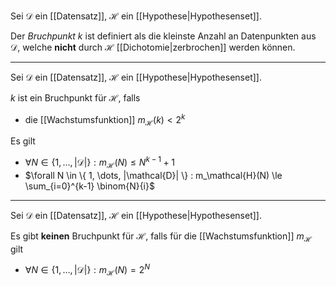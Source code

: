 Sei $\mathcal{D}$ ein [[Datensatz]], $\mathcal{H}$ ein [[Hypothese|Hypothesenset]].

Der *Bruchpunkt* $k$ ist definiert als die kleinste Anzahl an Datenpunkten aus $\mathcal{D}$, welche **nicht** durch $\mathcal{H}$ [[Dichotomie|zerbrochen]] werden können.

---

Sei $\mathcal{D}$ ein [[Datensatz]], $\mathcal{H}$ ein [[Hypothese|Hypothesenset]].

$k$ ist ein Bruchpunkt für $\mathcal{H}$, falls
- die [[Wachstumsfunktion]] $m_\mathcal{H}(k) \lt 2^k$

Es gilt
- $\forall N \in \{ 1, \dots, |\mathcal{D}| \} : m_\mathcal{H}(N) \le N^{k-1} + 1$
- $\forall N \in \{ 1, \dots, |\mathcal{D}| \} : m_\mathcal{H}(N) \le \sum_{i=0}^{k-1} \binom{N}{i}$

---

Sei $\mathcal{D}$ ein [[Datensatz]], $\mathcal{H}$ ein [[Hypothese|Hypothesenset]].

Es gibt **keinen** Bruchpunkt für $\mathcal{H}$, falls für die [[Wachstumsfunktion]]  $m_\mathcal{H}$ gilt
- $\forall N \in \{ 1, \dots, |\mathcal{D}| \} : m_\mathcal{H}(N) = 2^N$